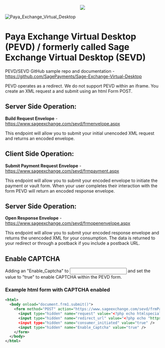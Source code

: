 <p align="center"> 
  <image src="https://user-images.githubusercontent.com/6975101/182176290-4e33e7de-c4f2-451c-9b31-9ad69bb9cc4a.png">
</p>

![Paya_Exchange_Virtual_Desktop](https://user-images.githubusercontent.com/6975101/182176143-eb9c4f97-bbc4-4c36-97ad-19fac890c19a.png)


# Paya Exchange Virtual Desktop (PEVD) / formerly called Sage Exchange Virtual Desktop (SEVD)

 
PEVD/SEVD GitHub sample repo and documentation - https://github.com/SagePayments/Sage-Exchange-Virtual-Desktop

PEVD operates as a redirect. We do not support PEVD within an iframe. You create an XML request a and submit using an html Form POST.
 
## Server Side Operation:
**Build Request Envelope** - https://www.sageexchange.com/sevd/frmenvelope.aspx

This endpoint will allow you to submit your initial unencoded XML request and returns an encoded envelope. 

## Client Side Operation:
**Submit Payment Request Envelope** - https://www.sageexchange.com/sevd/frmpayment.aspx

This endpoint will allow you to submit your encoded envelope to initiate the payment or vault form. When your user completes their interaction with the form PEVD will return an encoded response envelope.

## Server Side Operation:
**Open Response Envelope** - https://www.sageexchange.com/sevd/frmopenenvelope.aspx

This endpoint will allow you to submit your encoded response envelope and returns the unencoded XML for your consumption. The data is returned to your redirect or through a postback if you include a postback URL.

## Enable CAPTCHA

Adding an "Enable_Captcha" to <input> and set the value to "true" to enable CAPTCHA within the PEVD form.

### Example html form with CAPTCHA enabled
```xml
<html>
  <body onload="document.frm1.submit()">
    <form method="POST" action="https://www.sageexchange.com/sevd/frmPayment.aspx" name="frm1">
      <input type="hidden" name="request" value="<?php echo htmlspecialchars($tokenizedRequest) ?>" />
      <input type="hidden" name="redirect_url" value="<?php echo "https://$redirectUrl" ?>" />
      <input type="hidden" name="consumer_initiated" value="true" />
      <input type="hidden" name="Enable_Captcha" value="true" />
    </form>
  </body>
</html>
```
